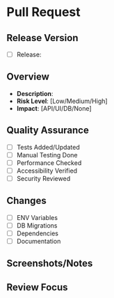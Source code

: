 # Pull Request

<!-- Title format: type(TICKET-ID): description -->

## Release Version
<!-- Delete if not releasing to main, uncomment release version if you are releasing to main branch -->
- [ ] Release: <!-- Release-As: x.x.x -->

## Overview
- **Description**: 
- **Risk Level**: [Low/Medium/High]
- **Impact**: [API/UI/DB/None]

## Quality Assurance
- [ ] Tests Added/Updated
- [ ] Manual Testing Done
- [ ] Performance Checked
- [ ] Accessibility Verified
- [ ] Security Reviewed

## Changes
- [ ] ENV Variables
- [ ] DB Migrations
- [ ] Dependencies
- [ ] Documentation

## Screenshots/Notes
<!-- Add visual proof or additional context -->

## Review Focus
<!-- Key areas for reviewer attention -->
